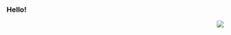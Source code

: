 ### Hello!
<img align='right' src="https://github-readme-stats.vercel.app/api?username=andresjjn&show_icons=true">
